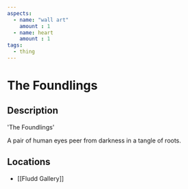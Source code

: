 ```yaml
---
aspects: 
  - name: "wall art"
    amount : 1
  - name: heart
    amount : 1
tags:
  - thing
---
```


# The Foundlings

## Description
'The Foundlings'

A pair of human eyes peer from darkness in a tangle of roots.
## Locations
- [[Fludd Gallery]]